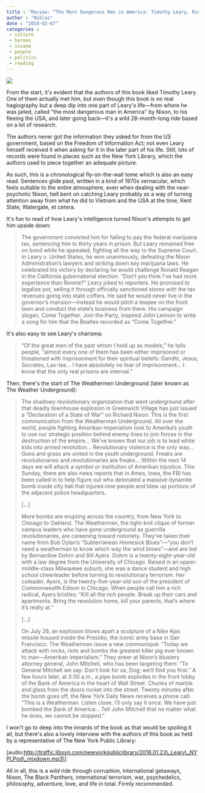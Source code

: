 ```yaml
---
title : "Review: “The Most Dangerous Man in America: Timothy Leary, Richard Nixon and the Hunt for the Fugitive King of LSD” by Bill Minutaglio and Steven L. Davis"
author : "Niklas"
date : "2018-02-07"
categories : 
 - culture
 - heroes
 - insane
 - people
 - politics
 - reading
---
```


[![](https://niklasblog.com/wp-content/9781455563586-MostDangerousMan1.jpg)](https://niklasblog.com/wp-content/9781455563586-MostDangerousMan1.jpg)

From the start, it's evident that the authors of this book liked Timothy Leary. One of them actually met him, but even though this book is no real hagiography but a deep dip into one part of Leary's life—from where he was jailed, called "the most dangerous man in America" by Nixon, to his fleeing the USA, and later going back—it's a wild 28-month-long ride based on a lot of research.

The authors never got the information they asked for from the US government, based on the Freedom of Information Act; not even Leary himself received it when asking for it in the later part of his life. Still, lots of records were found in places such as the New York Library, which the authors used to piece together an adequate picture.

As such, this is a chronological fly-on-the-wall tome which is also an easy read. Sentences glide past, written in a kind of 1970s vernacular, which feels suitable to the entire atmosphere, even when dealing with the near-psychotic Nixon, hell bent on catching Leary probably as a way of turning attention away from what he did to Vietnam and the USA at the time, Kent State, Watergate, et cetera.

It's fun to read of how Leary's intelligence turned Nixon's attempts to get him upside down:

> The government convicted him for failing to pay the federal marijuana tax, sentencing him to thirty years in prison. But Leary remained free on bond while he appealed, fighting all the way to the Supreme Court. In Leary v. United States, he won unanimously, defeating the Nixon Administration’s lawyers and striking down key marijuana laws. He celebrated his victory by declaring he would challenge Ronald Reagan in the California gubernatorial election. “Don’t you think I’ve had more experience than Ronnie?” Leary joked to reporters. He promised to legalize pot, selling it through officially sanctioned stores with the tax revenues going into state coffers. He said he would never live in the governor’s mansion—instead he would pitch a teepee on the front lawn and conduct the state’s business from there. His campaign slogan, Come Together, Join the Party, inspired John Lennon to write a song for him that the Beatles recorded as “Come Together.”

It's also easy to see Leary's charisma:

> “Of the great men of the past whom I hold up as models,” he tells people, “almost every one of them has been either imprisoned or threatened with imprisonment for their spiritual beliefs: Gandhi, Jesus, Socrates, Lao-tse… I have absolutely no fear of imprisonment… I know that the only real prisons are internal.”

Then, there's the start of The Weathermen Underground (later known as The Weather Underground):

> The shadowy revolutionary organization that went underground after that deadly townhouse explosion in Greenwich Village has just issued a “Declaration of a State of War” on Richard Nixon: This is the first communication from the Weatherman Underground. All over the world, people fighting Amerikan imperialism look to Amerika’s youth to use our strategic position behind enemy lines to join forces in the destruction of the empire… We’ve known that our job is to lead white kids into armed revolution… Revolutionary violence is the only way… Guns and grass are united in the youth underground. Freaks are revolutionaries and revolutionaries are freaks… Within the next 14 days we will attack a symbol or institution of Amerikan injustice. This Sunday, there are also news reports that in Ames, Iowa, the FBI has been called in to help figure out who detonated a massive dynamite bomb inside city hall that injured nine people and blew up portions of the adjacent police headquarters.
> 
> \[...\]
> 
> More bombs are erupting across the country, from New York to Chicago to Oakland. The Weathermen, the tight-knit clique of former campus leaders who have gone underground as guerrilla revolutionaries, are careening toward notoriety. They’ve taken their name from Bob Dylan’s “Subterranean Homesick Blues”—“you don’t need a weatherman to know which way the wind blows”—and are led by Bernardine Dohrn and Bill Ayers. Dohrn is a twenty-eight-year-old with a law degree from the University of Chicago. Raised in an upper-middle-class Milwaukee suburb, she was a dance student and high school cheerleader before turning to revolutionary terrorism. Her coleader, Ayers, is the twenty-five-year-old son of the president of Commonwealth Edison in Chicago. When people call him a rich radical, Ayers bristles: “Kill all the rich people. Break up their cars and apartments. Bring the revolution home, kill your parents, that’s where it’s really at.”
> 
> \[...\]
> 
> On July 26, an explosion blows apart a sculpture of a Nike Ajax missile housed inside the Presidio, the iconic army base in San Francisco. The Weathermen issue a new communiqué: “Today we attack with rocks, riots and bombs the greatest killer pig ever known to man—Amerikan imperialism.” They sneer at Nixon’s blustery attorney general, John Mitchell, who has been targeting them: “To General Mitchell we say: Don’t look for us, Dog; we’ll find you first.” A few hours later, at 3:30 a.m., a pipe bomb explodes in the front lobby of the Bank of America in the heart of Wall Street. Chunks of marble and glass from the doors rocket into the street. Twenty minutes after the bomb goes off, the New York Daily News receives a phone call: “This is a Weatherman. Listen close. I’ll only say it once. We have just bombed the Bank of America… Tell John Mitchell that no matter what he does, we cannot be stopped.”

I won't go to deep into the innards of the book as that would be spoiling it all, but there's also a lovely interview with the authors of this book as held by a representative of The New York Public Library:

\[audio:http://traffic.libsyn.com/newyorkpubliclibrary/2018.01.23\_Leary\_NYPLPod\_mixdown.mp3\]

All in all, this is a _wild_ ride through corruption, international getaways, Nixon, The Black Panthers, international terrorism, war, psychedelics, philosophy, adventure, love, and life in total. Firmly recommended.
